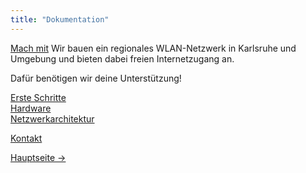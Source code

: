 ```yaml
---
title: "Dokumentation"
---
```


[Mach mit](https://karlsruhe.freifunk.net/mitmachen/) Wir bauen ein regionales WLAN-Netzwerk in Karlsruhe und Umgebung und bieten dabei freien Internetzugang an.

Dafür benötigen wir deine Unterstützung!

[Erste Schritte](/intro/ersteschritte)  
[Hardware](/hardware)  
[Netzwerkarchitektur](/networking)

[Kontakt](/organisation/kontakt)

[Hauptseite →](https://karlsruhe.freifunk.net)
